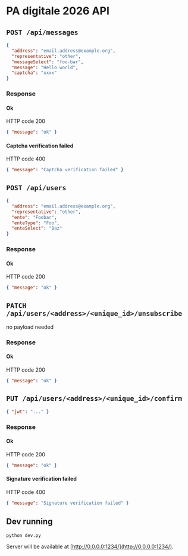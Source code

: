 # PA digitale 2026 API

## `POST /api/messages`

```json
{
  "address": "email.address@example.org",
  "representative": "other",
  "messageSelect": "foo-bar",
  "message": "Hello world",
  "captcha": "xxxx"
}
```
### Response

#### Ok

HTTP code 200

```json
{ "message": "ok" }
```
#### Captcha verification failed

HTTP code 400

```json
{ "message": "Captcha verification failed" }
```
## `POST /api/users`

```json
{
  "address": "email.address@example.org",
  "representative": "other",
  "ente": "Foobar",
  "enteType": "Foo",
  "enteSelect": "Baz"
}
```

### Response

#### Ok

HTTP code 200

```json
{ "message": "ok" }
```


## `PATCH /api/users/<address>/<unique_id>/unsubscribe`

no payload needed

### Response

#### Ok

HTTP code 200

```json
{ "message": "ok" }
```

## `PUT /api/users/<address>/<unique_id>/confirm`

```json
{ "jwt": "..." }
```

### Response

#### Ok

HTTP code 200

```json
{ "message": "ok" }
```

#### Signature verification failed

HTTP code 400

```json
{ "message": "Signature verification failed" }
```

## Dev running

```sh
python dev.py
```

Server will be available at [http://0.0.0.0:1234/](http://0.0.0.0:1234/).
